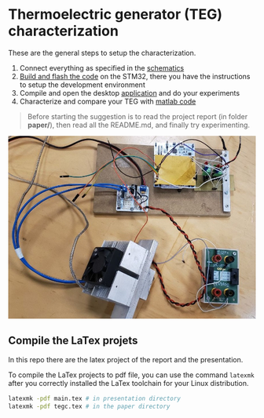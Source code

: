 # Thermoelectric generator (TEG) characterization

These are the general steps to setup the characterization.

1. Connect everything as specified in the [schematics](./schematics/README.md)
2. [Build and flash the code](./nucleo-board/README.md) on the STM32, there you have the instructions to setup the development environment
3. Compile and open the desktop [application](./app/README.md) and do your experiments
4. Characterize and compare your TEG with [matlab code](./matlab/README.md)

> Before starting the suggestion is to read the project report (in folder **paper/**), then read all the README.md, and finally try experimenting.

![image](./paper/assets/all_project_photo2.jpg)

## Compile the LaTex projets

In this repo there are the latex project of the report and the presentation.  

To compile the LaTex projects to pdf file, you can use the command `latexmk` after you correctly installed the LaTex toolchain for your Linux distribution.

``` bash
latexmk -pdf main.tex # in presentation directory
latexmk -pdf tegc.tex # in the paper directory
```

